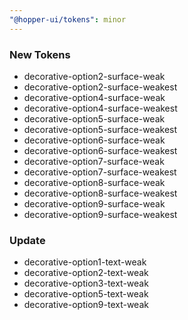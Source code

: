 ```yaml
---
"@hopper-ui/tokens": minor
---
```



### New Tokens
- decorative-option2-surface-weak
- decorative-option2-surface-weakest
- decorative-option4-surface-weak
- decorative-option4-surface-weakest
- decorative-option5-surface-weak
- decorative-option5-surface-weakest
- decorative-option6-surface-weak
- decorative-option6-surface-weakest
- decorative-option7-surface-weak
- decorative-option7-surface-weakest
- decorative-option8-surface-weak
- decorative-option8-surface-weakest
- decorative-option9-surface-weak
- decorative-option9-surface-weakest

### Update
- decorative-option1-text-weak
- decorative-option2-text-weak
- decorative-option3-text-weak
- decorative-option5-text-weak
- decorative-option9-text-weak
